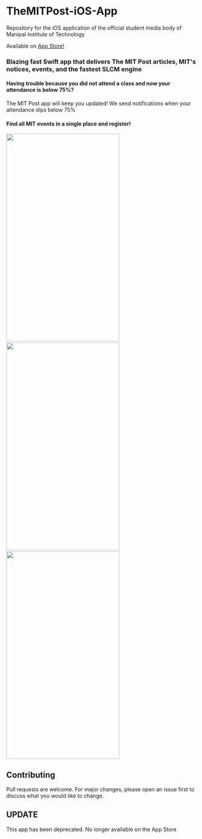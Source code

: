 # TheMITPost-iOS-App
Repository for the iOS application of the official student media body of Manipal Institute of Technology

Available on [App Store!](https://apps.apple.com/in/app/mit-post/id1482139053)

### Blazing fast Swift app that delivers The MIT Post articles, MIT's notices, events, and the fastest SLCM engine

#### Having trouble because you did not attend a class and now your attendance is below 75%?
The MIT Post app will keep you updated! We send notifications when your attendance dips below 75%

#### Find all MIT events in a single place and register!

<img src = "https://drive.google.com/uc?export=view&id=1htBtc5jgQ0jyspKop8EArgLd8EfJbzge" width="300" height="550">&nbsp;&nbsp;&nbsp;&nbsp;&nbsp;&nbsp;&nbsp;&nbsp;&nbsp;&nbsp;<img src="https://drive.google.com/uc?export=view&id=1Fk5psnQgs5QZ4jYdiAojVFgukAfCZBRD" width="300" height="550">&nbsp;&nbsp;&nbsp;&nbsp;&nbsp;&nbsp;&nbsp;&nbsp;&nbsp;&nbsp;<img src = "https://drive.google.com/uc?export=view&id=1WLIWAK9nMaTIUKo3LAfy3dDi55S3WfCv" width="300" height="550">


## Contributing
Pull requests are welcome. For major changes, please open an issue first to discuss what you would like to change.

## UPDATE
This app has been deprecated. No longer available on the App Store



